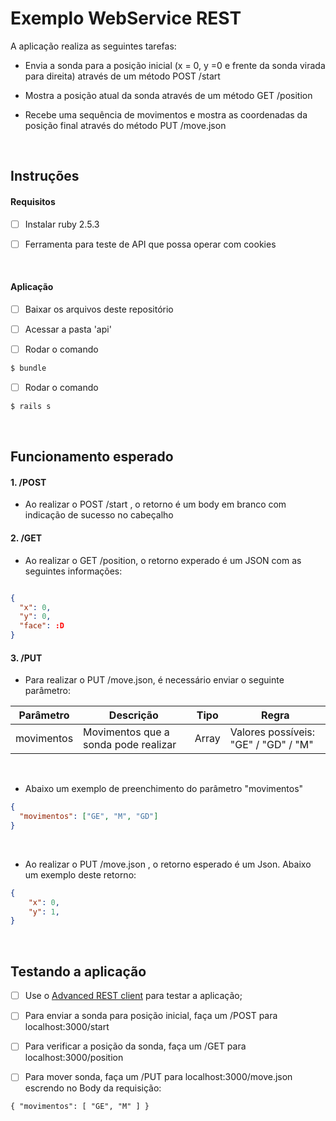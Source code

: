# Exemplo WebService REST

A aplicação realiza as seguintes tarefas:

+ Envia a sonda para a posição inicial (x = 0, y =0 e frente da sonda virada para direita) através de um método POST /start

+ Mostra a posição atual da sonda através de um método GET /position

+ Recebe uma sequência de movimentos e mostra as coordenadas da posição final através do método PUT /move.json

&nbsp;
## Instruções

#### Requisitos ####

- [ ] Instalar ruby 2.5.3

- [ ] Ferramenta para teste de API que possa operar com cookies 

&nbsp;
#### Aplicação ####

- [ ] Baixar os arquivos deste repositório

- [ ] Acessar a pasta 'api'

- [ ] Rodar o comando

```bash
$ bundle
```

- [ ] Rodar o comando

```bash
$ rails s
```
&nbsp;
## Funcionamento esperado

#### 1. /POST ####

+ Ao realizar o POST /start , o retorno é um body em branco com indicação de sucesso no cabeçalho
&nbsp;


#### 2. /GET ####

+ Ao realizar o GET /position, o retorno experado é um JSON com as seguintes informações:
&nbsp;

```json

{
  "x": 0,
  "y": 0,
  "face": :D
}
```

#### 3. /PUT ####

+ Para realizar o PUT /move.json, é necessário enviar o seguinte parâmetro:

| **Parâmetro** | **Descrição** | **Tipo** | **Regra** |
| ------------- | ------------- | ----------- | --------- |
| movimentos | Movimentos que a sonda pode realizar | Array | Valores possíveis: "GE" / "GD" / "M" |
&nbsp;

+ Abaixo um exemplo de preenchimento do parâmetro "movimentos"

```json
{
  "movimentos": ["GE", "M", "GD"]
}
```
&nbsp;

+ Ao realizar o PUT /move.json , o retorno esperado é um Json. Abaixo um exemplo deste retorno:
&nbsp;

```json
{
    "x": 0,
    "y": 1,
}
```
&nbsp;
## Testando a aplicação

- [ ] Use o [Advanced REST client](https://chrome.google.com/webstore/detail/advanced-rest-client/hgmloofddffdnphfgcellkdfbfbjeloo) para testar a aplicação;
&nbsp;

- [ ] Para enviar a sonda para posição inicial, faça um /POST para localhost:3000/start
&nbsp;
- [ ] Para verificar a posição da sonda, faça um /GET para localhost:3000/position
&nbsp;
- [ ] Para mover sonda, faça um /PUT para localhost:3000/move.json escrendo no Body da requisição:
```
{ "movimentos": [ "GE", "M" ] }
```
&nbsp;

